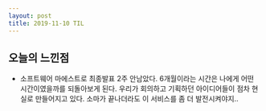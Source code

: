 ```yaml
---
layout: post
title: 2019-11-10 TIL
---
```

## 오늘의 느낀점

- 소프트웨어 마에스트로 최종발표 2주 안남았다. 6개월이라는 시간은 나에게 어떤 시간이였을까를 되돌아보게 된다. 우리가 회의하고 기획하던 아이디어들이 점차 현실로 만들어지고 있다. 소마가 끝나더라도 이 서비스를 좀 더 발전시켜야지..
